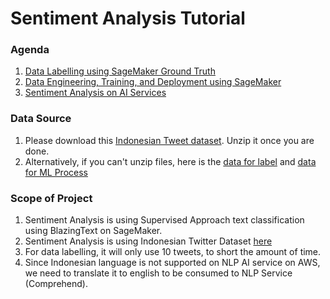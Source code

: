 # Sentiment Analysis Tutorial

### Agenda
1. [Data Labelling using SageMaker Ground Truth](docs/DataLabelling.md)
2. [Data Engineering, Training, and Deployment using SageMaker](docs/DevelopmentSM.md)
3. [Sentiment Analysis on AI Services](docs/AIServices.md)

### Data Source
1. Please download this [Indonesian Tweet dataset](files/SentimentAnalysis-IndonesiaData.zip). Unzip it once you are done.
2. Alternatively, if you can't unzip files, here is the [data for label](files/IndonesianTweetUnlabelled) and [data for ML Process](files/IndonesianTweetLabelled)

### Scope of Project
1. Sentiment Analysis is using Supervised Approach text classification using BlazingText on SageMaker.
2. Sentiment Analysis is using Indonesian Twitter Dataset [here](http://ridi.staff.ugm.ac.id/2019/03/06/indonesia-sentiment-analysis-dataset/)
3. For data labelling, it will only use 10 tweets, to short the amount of time.
4. Since Indonesian language is not supported on NLP AI service on AWS, we need to translate it to english to be consumed to NLP Service (Comprehend).